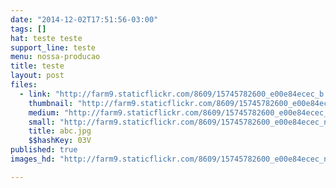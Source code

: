 ```yaml
---
date: "2014-12-02T17:51:56-03:00"
tags: []
hat: teste teste
support_line: teste
menu: nossa-producao
title: teste
layout: post
files:
  - link: "http://farm9.staticflickr.com/8609/15745782600_e00e84ecec_b.jpg"
    thumbnail: "http://farm9.staticflickr.com/8609/15745782600_e00e84ecec_t.jpg"
    medium: "http://farm9.staticflickr.com/8609/15745782600_e00e84ecec_z.jpg"
    small: "http://farm9.staticflickr.com/8609/15745782600_e00e84ecec_n.jpg"
    title: abc.jpg
    $$hashKey: 03V
published: true
images_hd: "http://farm9.staticflickr.com/8609/15745782600_e00e84ecec_n.jpg"

---
```

